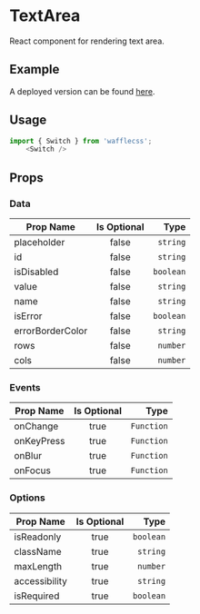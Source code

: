 # TextArea

React component for rendering text area.

## Example

A deployed version can be found [here](https://wafflecss-jithinqw.vercel.app/?path=/docs/switch--switch-primary).

## Usage

```javascript
import { Switch } from 'wafflecss';
    <Switch />
```

## Props

### Data

| Prop Name   |Is Optional    |  Type |
|----------|:-------------:|------:|
| placeholder |  false | `string` |
| id |  false | `string` |
| isDisabled |  false | `boolean` |
| value |  false | `string` |
| name |  false | `string` |
| isError |  false | `boolean` |
| errorBorderColor |  false | `string` |
| rows |  false | `number` |
| cols |  false | `number` |

### Events

| Prop Name   |Is Optional    |  Type |
|----------|:-------------:|------:|
| onChange |  true | `Function` |
| onKeyPress |  true | `Function` |
| onBlur |  true | `Function` |
| onFocus |  true | `Function` |

### Options

| Prop Name   |Is Optional    |  Type |
|----------|:-------------:|------:|
| isReadonly |  true | `boolean` |
| className |  true | `string` |
| maxLength |  true | `number` |
| accessibility |  true | `string` |
| isRequired |  true | `boolean` |
